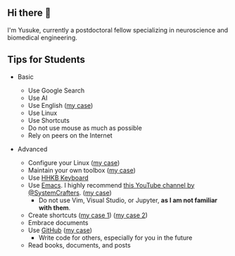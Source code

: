 ## Hi there 👋

I'm Yusuke, currently a postdoctoral fellow specializing in neuroscience and biomedical engineering.

## Tips for Students

- Basic
  - Use Google Search
  - Use AI
  - Use English ([my case](https://ai-ielts.app/))
  - Use Linux
  - Use Shortcuts
  - Do not use mouse as much as possible
  - Rely on peers on the Internet

- Advanced
  - Configure your Linux ([my case](https://github.com/ywatanabe1989/.dotfiles-public))
  - Maintain your own toolbox ([my case](https://github.com/ywatanabe1989/mngs))
  - Use [HHKB Keyboard](https://hhkeyboard.us/hhkb/pro-hybrid-type-s/sku/cg01000-297301)
  - Use [Emacs](https://www.gnu.org/software/emacs/). I highly recommend [this YouTube channel by @SystemCrafters](https://www.youtube.com/playlist?list=PLEoMzSkcN8oPH1au7H6B7bBJ4ZO7BXjSZ). ([my case](https://github.com/ywatanabe1989/.dotfiles-public/tree/main/.emacs.d))
    - Do not use Vim, Visual Studio, or Jupyter, <b>as I am not familiar with them</b>.
  - Create shortcuts ([my case 1](https://github.com/ywatanabe1989/.dotfiles-public/.bash.d/all/)) ([my case 2](https://github.com/ywatanabe1989/.dotfiles-public/.emacs.d/))
  - Embrace documents
  - Use [GitHub](https://github.com/home) ([my case](https://github.com/ywatanabe1989/))
    - Write code for others, especially for you in the future
  - Read books, documents, and posts

<!--
**ywatanabe1989/ywatanabe1989** is a ✨ _special_ ✨ repository because its `README.md` (this file) appears on your GitHub profile.

Here are some ideas to get you started:

- 🔭 I’m currently working on ...
- 🌱 I’m currently learning ...
- 👯 I’m looking to collaborate on ...
- 🤔 I’m looking for help with ...
- 💬 Ask me about ...
- 📫 How to reach me: ...
- 😄 Pronouns: ...
- ⚡ Fun fact: ...
-->
